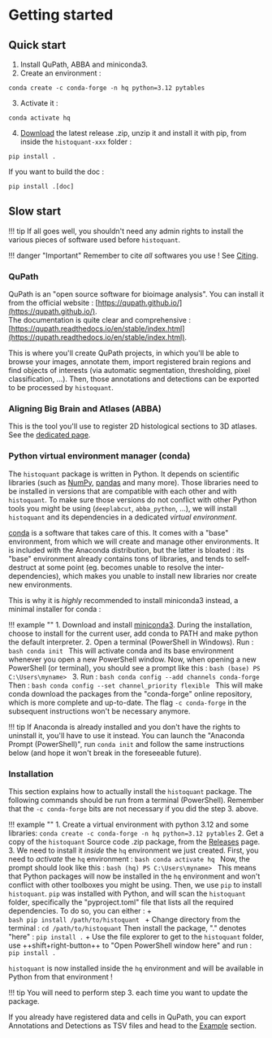 # Getting started

## Quick start
1. Install QuPath, ABBA and miniconda3.
2. Create an environment :
```
conda create -c conda-forge -n hq python=3.12 pytables
```
3. Activate it :
```
conda activate hq
```
4. [Download](https://github.com/TeamNCMC/histoquant/releases/latest) the latest release .zip, unzip it and install it with pip, from inside the `histoquant-xxx` folder :
```
pip install .
```
If you want to build the doc :
```
pip install .[doc]
```

## Slow start
!!! tip
    If all goes well, you shouldn't need any admin rights to install the various pieces of software used before `histoquant`.

!!! danger "Important"
    Remember to cite *all* softwares you use ! See [Citing](main-citing.md).

### QuPath
QuPath is an "open source software for bioimage analysis". You can install it from the official website : [https://qupath.github.io/](https://qupath.github.io/).  
The documentation is quite clear and comprehensive : [https://qupath.readthedocs.io/en/stable/index.html](https://qupath.readthedocs.io/en/stable/index.html).

This is where you'll create QuPath projects, in which you'll be able to browse your images, annotate them, import registered brain regions and find objects of interests (via automatic segmentation, thresholding, pixel classification, ...). Then, those annotations and detections can be exported to be processed by `histoquant`.

### Aligning Big Brain and Atlases (ABBA)
This is the tool you'll use to register 2D histological sections to 3D atlases. See the [dedicated page](guide-install-abba.md).

### Python virtual environment manager (conda)
The `histoquant` package is written in Python. It depends on scientific libraries (such as [NumPy](https://numpy.org/), [pandas](https://pandas.pydata.org/) and many more). Those libraries need to be installed in versions that are compatible with each other and with `histoquant`. To make sure those versions do not conflict with other Python tools you might be using (`deeplabcut`, `abba_python`, ...), we will install `histoquant` and its dependencies in a dedicated *virtual environment*.

[conda](https://docs.conda.io/en/latest/) is a software that takes care of this. It comes with a "base" environment, from which we will create and manage other environments. It is included with the Anaconda distribution, but the latter is bloated : its "base" environment already contains tons of libraries, and tends to self-destruct at some point (eg. becomes unable to resolve the inter-dependencies), which makes you unable to install new libraries nor create new environments.

This is why it is *highly* recommended to install miniconda3 instead, a minimal installer for conda :

!!! example ""
    1. Download and install [miniconda3](https://docs.anaconda.com/miniconda/#latest-miniconda-installer-links). During the installation, choose to install for the current user, add conda to PATH and make python the default interpreter.
    2. Open a terminal (PowerShell in Windows). Run :
    ```bash
    conda init
    ```
    This will activate conda and its base environment whenever you open a new PowerShell window. Now, when opening a new PowerShell (or terminal), you should see a prompt like this :
    ```bash
    (base) PS C:\Users\myname>
    ```
    3. Run :
    ```bash
    conda config --add channels conda-forge
    ```
    Then :
    ```bash
    conda config --set channel_priority flexible
    ```
    This will make conda download the packages from the "conda-forge" online repository, which is more complete and up-to-date. The flag `-c conda-forge` in the subsequent instructions won't be necessary anymore.

!!! tip
    If Anaconda is already installed and you don't have the rights to uninstall it, you'll have to use it instead. You can launch the "Anaconda Prompt (PowerShell)", run `conda init` and follow the same instructions below (and hope it won't break in the foreseeable future).

### Installation
This section explains how to actually install the `histoquant` package.
The following commands should be run from a terminal (PowerShell). Remember that the `-c conda-forge` bits are not necessary if you did the step 3. above.

!!! example ""
    1. Create a virtual environment with python 3.12 and some libraries:
    ```
    conda create -c conda-forge -n hq python=3.12 pytables
    ```
    2. Get a copy of the `histoquant` Source code .zip package, from the [Releases](https://github.com/TeamNCMC/histoquant/releases/latest) page.
    3. We need to install it *inside* the `hq` environment we just created. First, you need to *activate* the `hq` environment :
    ```bash
    conda activate hq
    ```
    Now, the prompt should look like this :
    ```bash
    (hq) PS C:\Users\myname>
    ```
    This means that Python packages will now be installed in the `hq` environment and won't conflict with other toolboxes you might be using.
    Then, we use `pip` to install `histoquant`. `pip` was installed with Python, and will scan the `histoquant` folder, specifically the "pyproject.toml" file that lists all the required dependencies. To do so, you can either :
        +  
        ```bash
        pip install /path/to/histoquant
        ```
        + Change directory from the terminal :
        ```
        cd /path/to/histoquant
        ```
        Then install the package, "." denotes "here" :
        ```
        pip install .
        ```
        + Use the file explorer to get to the `histoquant` folder, use ++shift+right-button++ to "Open PowerShell window here" and run :
        ```
        pip install .
        ```

`histoquant` is now installed inside the `hq` environment and will be available in Python from that environment !

!!! tip
    You will need to perform step 3. each time you want to update the package.

If you already have registered data and cells in QuPath, you can export Annotations and Detections as TSV files and head to the [Example](main-using-notebooks.md) section.